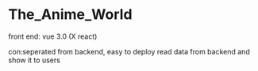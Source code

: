 # The_Anime_World
front end:
vue 3.0 (X react)

con:seperated from backend, easy to deploy
read data from backend and show it to users
